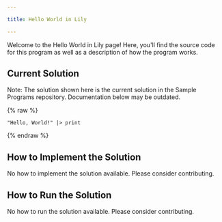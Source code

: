 ```yaml
---

title: Hello World in Lily

---
```


Welcome to the Hello World in Lily page! Here, you'll find the source code for this program as well as a description of how the program works.

## Current Solution

Note: The solution shown here is the current solution in the Sample Programs repository. Documentation below may be outdated.

{% raw %}

```Lily
"Hello, World!" |> print

```

{% endraw %}

## How to Implement the Solution

No how to implement the solution available. Please consider contributing.

## How to Run the Solution

No how to run the solution available. Please consider contributing.